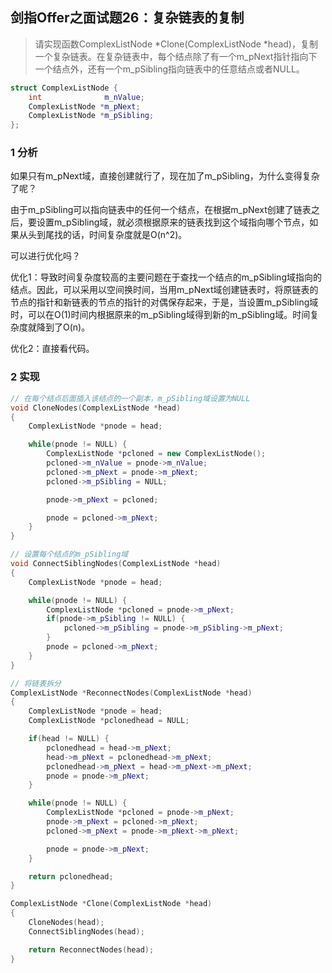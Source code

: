 ## 剑指Offer之面试题26：复杂链表的复制

> 请实现函数ComplexListNode *Clone(ComplexListNode *head)，复制一个复杂链表。在复杂链表中，每个结点除了有一个m_pNext指针指向下一个结点外，还有一个m_pSibling指向链表中的任意结点或者NULL。

``` C++
struct ComplexListNode {
	int              m_nValue;
	ComplexListNode *m_pNext;
	ComplexListNode *m_pSibling;
};
```

### 1 分析

如果只有m_pNext域，直接创建就行了，现在加了m_pSibling，为什么变得复杂了呢？

由于m_pSibling可以指向链表中的任何一个结点，在根据m_pNext创建了链表之后，要设置m_pSibling域，就必须根据原来的链表找到这个域指向哪个节点，如果从头到尾找的话，时间复杂度就是O(n^2)。

可以进行优化吗？

优化1：导致时间复杂度较高的主要问题在于查找一个结点的m_pSibling域指向的结点。因此，可以采用以空间换时间，当用m_pNext域创建链表时，将原链表的节点的指针和新链表的节点的指针的对偶保存起来，于是，当设置m_pSibling域时，可以在O(1)时间内根据原来的m_pSibling域得到新的m_pSibling域。时间复杂度就降到了O(n)。

优化2：直接看代码。

### 2 实现

``` C++
// 在每个结点后面插入该结点的一个副本，m_pSibling域设置为NULL
void CloneNodes(ComplexListNode *head)
{
	ComplexListNode *pnode = head;

	while(pnode != NULL) {
		ComplexListNode *pcloned = new ComplexListNode();
		pcloned->m_nValue = pnode->m_nValue;
		pcloned->m_pNext = pnode->m_pNext;
		pcloned->m_pSibling = NULL;

		pnode->m_pNext = pcloned;

		pnode = pcloned->m_pNext;
	}
}

// 设置每个结点的m_pSibling域
void ConnectSiblingNodes(ComplexListNode *head)
{
	ComplexListNode *pnode = head;

	while(pnode != NULL) {
		ComplexListNode *pcloned = pnode->m_pNext;
		if(pnode->m_pSibling != NULL) {
			pcloned->m_pSibling = pnode->m_pSibling->m_pNext;
		}
		pnode = pcloned->m_pNext;
	}
}

// 将链表拆分
ComplexListNode *ReconnectNodes(ComplexListNode *head)
{
	ComplexListNode *pnode = head;
	ComplexListNode *pclonedhead = NULL;

	if(head != NULL) {
		pclonedhead = head->m_pNext;
		head->m_pNext = pclonedhead->m_pNext;
		pclonedhead->m_pNext = head->m_pNext->m_pNext;
		pnode = pnode->m_pNext;
	}

	while(pnode != NULL) {
		ComplexListNode *pcloned = pnode->m_pNext;
		pnode->m_pNext = pcloned->m_pNext;
		pcloned->m_pNext = pnode->m_pNext->m_pNext;

		pnode = pnode->m_pNext;
	}

	return pclonedhead;
}

ComplexListNode *Clone(ComplexListNode *head)
{
	CloneNodes(head);
	ConnectSiblingNodes(head);

	return ReconnectNodes(head);
}
```
